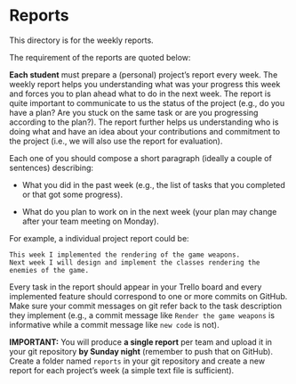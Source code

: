 # Reports

This directory is for the weekly reports.

The requirement of the reports are quoted below:

**Each student** must prepare a (personal) project’s report every week. The weekly report helps you understanding what was your progress this week and forces you to plan ahead what to do in the next week. The report is quite important to communicate to us the status of the project (e.g., do you have a plan? Are you stuck on the same task or are you progressing according to the plan?). The report further helps us understanding who is doing what and have an idea about your contributions and commitment to the project (i.e., we will also use the report for evaluation).

Each one of you should compose a short paragraph (ideally a couple of sentences) describing:

* What you did in the past week (e.g., the list of tasks that you completed or that got some progress).

* What do you plan to work on in the next week (your plan may change after your team meeting on Monday).

For example, a individual project report could be:

```
This week I implemented the rendering of the game weapons.
Next week I will design and implement the classes rendering the enemies of the game.
```

Every task in the report should appear in your Trello board and every implemented feature should correspond to one or more commits on GitHub. Make sure your commit messages on git refer back to the task description they implement (e.g., a commit message like `Render the game weapons` is informative while a commit message like `new code` is not).

**IMPORTANT:** You will produce **a single report** per team and upload it in your git repository **by Sunday night** (remember to push that on GitHub). Create a folder named `reports` in your git repository and create a new report for each project’s week (a simple text file is sufficient).